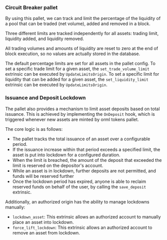 ### Circuit Breaker pallet

By using this pallet, we can track and limit the percentage of the liquidity of a pool that can be traded (net volume),
added and removed in a block.

Three different limits are tracked independently for all assets: trading limit, liquidity added, and liquidity removed.

All trading volumes and amounts of liquidity are reset to zero at the end of block execution, so no values are actually
stored in the database.

The default percentage limits are set for all assets in the pallet config.
To set a specific trade limit for a given asset, the `set_trade_volume_limit` extrinsic can be executed by
`UpdateLimitsOrigin`.
To set a specific limit for liquidity that can be added for a given asset, the `set_liquidity_limit` extrinsic can be
executed by `UpdateLimitsOrigin`.

### Issuance and Deposit Lockdown

The pallet also provides a mechanism to limit asset deposits based on total issuance. 
This is achieved by implementing the `OnDeposit` hook, which is triggered whenever new assets are minted by orml tokens pallet.

The core logic is as follows:
- The pallet tracks the total issuance of an asset over a configurable period.
- If the issuance increase within that period exceeds a specified limit, the asset is put into lockdown for a configured duration.
- When the limit is breached, the amount of the deposit that exceeded the limit is reserved on the depositor's account.
- While an asset is in lockdown, further deposits are not permitted, and funds will be reserved further
- Once the lockdown period has expired, anyone is able to reclaim reserved funds on behalf of the user, by calling the `save_deposit` extrinsic.

Additionally, an authorized origin has the ability to manage lockdowns manually:
- `lockdown_asset`: This extrinsic allows an authorized account to manually place an asset into lockdown.
- `force_lift_lockdown`: This extrinsic allows an authorized account to remove an asset from lockdown.